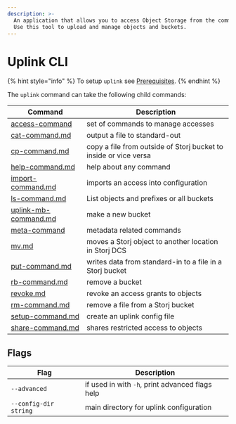 ```yaml
---
description: >-
  An application that allows you to access Object Storage from the command line.
  Use this tool to upload and manage objects and buckets.
---
```


# Uplink CLI

{% hint style="info" %}
To setup `uplink` see [Prerequisites](../../getting-started/quickstart-uplink-cli/prerequisites.md).
{% endhint %}

The `uplink` command can take the following child commands:

| Command                                                | Description                                                      |
| ------------------------------------------------------ | ---------------------------------------------------------------- |
| [access-command](access-command/ "mention")            | set of commands to manage accesses                               |
| [cat-command.md](cat-command.md "mention")             | output a file to standard-out                                    |
| [cp-command.md](cp-command.md "mention")               | copy a file from outside of Storj bucket to inside or vice versa |
| [help-command.md](help-command.md "mention")           | help about any command                                           |
| [import-command.md](import-command.md "mention")       | imports an access into configuration                             |
| [ls-command.md](ls-command.md "mention")               | List objects and prefixes or all buckets                         |
| [uplink-mb-command.md](uplink-mb-command.md "mention") | make a new bucket                                                |
| [meta-command](meta-command/ "mention")                | metadata related commands                                        |
| [mv.md](mv.md "mention")                               | moves a Storj object to another location in Storj DCS            |
| [put-command.md](put-command.md "mention")             | writes data from standard-in to a file in a Storj bucket         |
| [rb-command.md](rb-command.md "mention")               | remove a bucket                                                  |
| [revoke.md](revoke.md "mention")                       | revoke an access grants to objects                               |
| [rm-command.md](rm-command.md "mention")               | remove a file from a Storj bucket                                |
| [setup-command.md](setup-command.md "mention")         | create an uplink config file                                     |
| [share-command.md](share-command.md "mention")         | shares restricted access to objects                              |

## Flags

| Flag                  | Description                                     |
| --------------------- | ----------------------------------------------- |
| `--advanced`          | if used in with `-h`, print advanced flags help |
| `--config-dir string` | main directory for uplink configuration         |
